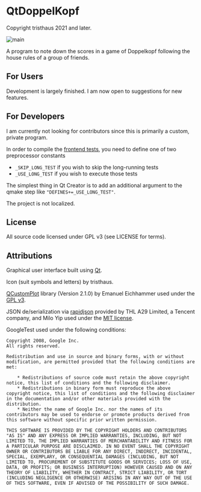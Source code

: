 ﻿# QtDoppelKopf

Copyright tristhaus 2021 and later.

![main](/../screenshot/screenshot.png?raw=true)

A program to note down the scores in a game of Doppelkopf following the house rules of a group of friends.

## For Users

Development is largely finished. I am now open to suggestions for new features.

## For Developers

I am currently not looking for contributors since this is primarily a custom, private program.

In order to compile the [frontend tests](/MainWindowTest/), you need to define one of two preprocessor constants
 * `_SKIP_LONG_TEST` if you wish to skip the long-running tests
 * `_USE_LONG_TEST` if you wish to execute those tests

The simplest thing in Qt Creator is to add an additional argument to the qmake step like `"DEFINES+=_USE_LONG_TEST"`.

The project is not localized.

## License

All source code licensed under GPL v3 (see LICENSE for terms).

## Attributions

Graphical user interface built using [Qt](https://doc.qt.io/).

Icon (suit symbols and letters) by tristhaus.

[QCustomPlot](https://www.qcustomplot.com/) library (Version 2.1.0) by Emanuel Eichhammer used under the [GPL v3](https://www.gnu.org/licenses/gpl-3.0.html).

JSON de/serialization via [rapidjson](https://rapidjson.org/) provided by THL A29 Limited, a Tencent company, and Milo Yip used under the [MIT license](http://opensource.org/licenses/MIT).

GoogleTest used under the following conditions:

```
Copyright 2008, Google Inc.
All rights reserved.

Redistribution and use in source and binary forms, with or without
modification, are permitted provided that the following conditions are
met:

    * Redistributions of source code must retain the above copyright
notice, this list of conditions and the following disclaimer.
    * Redistributions in binary form must reproduce the above
copyright notice, this list of conditions and the following disclaimer
in the documentation and/or other materials provided with the
distribution.
    * Neither the name of Google Inc. nor the names of its
contributors may be used to endorse or promote products derived from
this software without specific prior written permission.

THIS SOFTWARE IS PROVIDED BY THE COPYRIGHT HOLDERS AND CONTRIBUTORS
"AS IS" AND ANY EXPRESS OR IMPLIED WARRANTIES, INCLUDING, BUT NOT
LIMITED TO, THE IMPLIED WARRANTIES OF MERCHANTABILITY AND FITNESS FOR
A PARTICULAR PURPOSE ARE DISCLAIMED. IN NO EVENT SHALL THE COPYRIGHT
OWNER OR CONTRIBUTORS BE LIABLE FOR ANY DIRECT, INDIRECT, INCIDENTAL,
SPECIAL, EXEMPLARY, OR CONSEQUENTIAL DAMAGES (INCLUDING, BUT NOT
LIMITED TO, PROCUREMENT OF SUBSTITUTE GOODS OR SERVICES; LOSS OF USE,
DATA, OR PROFITS; OR BUSINESS INTERRUPTION) HOWEVER CAUSED AND ON ANY
THEORY OF LIABILITY, WHETHER IN CONTRACT, STRICT LIABILITY, OR TORT
(INCLUDING NEGLIGENCE OR OTHERWISE) ARISING IN ANY WAY OUT OF THE USE
OF THIS SOFTWARE, EVEN IF ADVISED OF THE POSSIBILITY OF SUCH DAMAGE.
```
